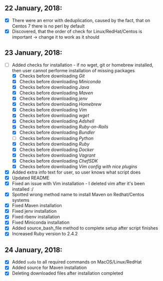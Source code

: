 ## 22 January, 2018:
- [x] There were an error with deduplication, caused by the fact, that on Centos 7 there is no perl by default
- [x] Discovered, that the order of check for Linux/RedHat/Centos is important -> change it to work as it should

## 23 January, 2018:
- [ ] Added checks for installation - if no wget, git or homebrew installed, then user cannot performe installation of missing packages
  - [x] Checks before downloading _Git_
  - [x] Checks before downloading _Miniconda_
  - [x] Checks before downloading _Java_
  - [x] Checks before downloading _Maven_
  - [x] Checks before downloading _jenv_
  - [x] Checks before downloading _Homebrew_
  - [x] Checks before downloading _Vim_
  - [x] Checks before downloading _wget_
  - [x] Checks before downloading _Adshell_
  - [x] Checks before downloading _Ruby-on-Rails_
  - [x] Checks before downloading _Bundler_
  - [ ] Checks before downloading _Python_
  - [x] Checks before downloading _Ruby_
  - [x] Checks before downloading _Docker_
  - [x] Checks before downloading _Vagrant_
  - [x] Checks before downloading _ChefSDK_
  - [x] Checks before downloading _Vim config with nice plugins_
- [x] Added extra info text for user, so user knows what script does
- [x] Updated README
- [x] Fixed an issue with Vim installation - I deleted vim after it's been installed :/
- [x] Spotted wrong method name to install Maven on Redhat/Centos systems
- [x] Fixed Maven installation
- [x] Fixed jenv installation
- [x] Fixed rbenv installation
- [x] Fixed Miniconda installation
- [x] Added source_bash_file method to complete setup after script finishes
- [x] Increased Ruby version to 2.4.2

## 24 January, 2018:
- [x] Added `sudo` to all required commands on MacOS/Linux/RedHat
- [x] Added source for Maven installation
- [x] Deleting downloaded files after installation completed
